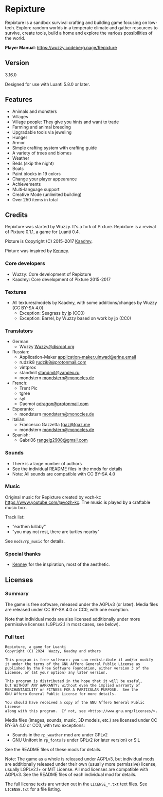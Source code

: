 # Repixture

Repixture is a sandbox survival crafting and building game focusing on low-tech.
Explore random worlds in a temperate climate and gather resources to
survive, create tools, build a home and explore the various possibilities of
the world.

**Player Manual**: <https://wuzzy.codeberg.page/Repixture>

## Version

3.16.0

Designed for use with Luanti 5.8.0 or later.

## Features

* Animals and monsters
* Villages
* Village people: They give you hints and want to trade
* Farming and animal breeding
* Upgradable tools via jeweling
* Hunger
* Armor
* Simple crafting system with crafting guide
* A variety of trees and biomes
* Weather
* Beds (skip the night)
* Boats
* Paint blocks in 19 colors
* Change your player appearance
* Achievements
* Multi-language support
* Creative Mode (unlimited building)
* Over 250 items in total

## Credits

Repixture was started by Wuzzy. It's a fork of Pixture.
Repixture is a revival of Pixture 0.1.1, a game for Luanti 0.4.

Pixture is Copyright (C) 2015-2017 [Kaadmy](https://github.com/kaadmy).

Pixture was inspired by [Kenney](http://kenney.nl).

### Core developers

* Wuzzy: Core development of Repixture
* Kaadmy: Core development of Pixture 2015-2017

### Textures

* All textures/models by Kaadmy, with some additions/changes by Wuzzy (CC BY-SA 4.0)
   * Exception: Seagrass by jp (CC0)
   * Exception: Barrel, by Wuzzy based on work by jp (CC0)

### Translators

* German:
   * Wuzzy <Wuzzy@disroot.org>
* Russian:
   * Application-Maker <application-maker.uinwad@erine.email>
   * rudzik8 <rudzik8@protonmail.com>
   * vintprox
   * standmit <standmit@yandex.ru>
   * mondstern <mondstern@monocles.de>
* French:
   * Trent Pic
   * tgree
   * syl
   * Dacmot <odragon@protonmail.com>
* Esperanto:
   * mondstern <mondstern@monocles.de>
* Italian:
   * Francesco Gazzetta <fgaz@fgaz.me>
   * mondstern <mondstern@monocles.de>
* Spanish:
   * Gabri06 <rangelg2908@gmail.com>


### Sounds

* There is a large number of authors
* See the individual README files in the mods for details
* Note: All sounds are compatible with CC BY-SA 4.0

### Music

Original music for Repixture created by vozh-kc <https://www.youtube.com/@vozh-kc>.
The music is played by a craftable music box.

Track list:
* "earthen lullaby"
* "you may not rest, there are turtles nearby"

See `mods/rp_music` for details.

### Special thanks

* [Kenney](http://kenney.nl) for the inspiration, most of the aesthetic.

## Licenses

### Summary

The game is free software, released under the AGPLv3 (or later).
Media files are released under CC BY-SA 4.0 or CC0, with one exception.

Note that individual mods are also licensed additionally under
more permissive licenses (LGPLv2.1 in most cases, see below).

### Full text

    Repixture, a game for Luanti
    Copyright (C) 2024  Wuzzy, Kaadmy and others

    This program is free software: you can redistribute it and/or modify
    it under the terms of the GNU Affero General Public License as
    published by the Free Software Foundation, either version 3 of the
    License, or (at your option) any later version.

    This program is distributed in the hope that it will be useful,
    but WITHOUT ANY WARRANTY; without even the implied warranty of
    MERCHANTABILITY or FITNESS FOR A PARTICULAR PURPOSE.  See the
    GNU Affero General Public License for more details.

    You should have received a copy of the GNU Affero General Public License
    along with this program.  If not, see <https://www.gnu.org/licenses/>.

Media files (images, sounds, music, 3D models, etc.) are licensed under
CC BY-SA 4.0 or CC0, with two exceptions:
- Sounds in the `rp_weather` mod are under GPLv2
- GNU Unifont in `rp_fonts` is under GPLv2 (or later version) or SIL

See the README files of these mods for details.

Note: The game as a whole is released under AGPLv3, but individual
mods are additionally released under their own (usually more
permissive) license, usually LGPLv2.1+ or MIT License.
All mod licenses are compatible with AGPLv3. See the README files
of each individual mod for details.

The full license texts are written out in the `LICENSE_*.txt`
text files. See `LICENSE.txt` for a file listing.


